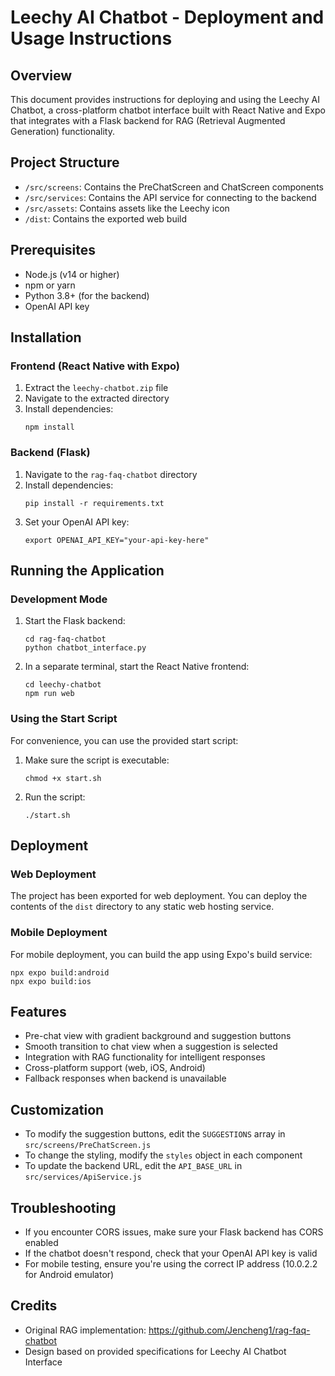 # Leechy AI Chatbot - Deployment and Usage Instructions

## Overview
This document provides instructions for deploying and using the Leechy AI Chatbot, a cross-platform chatbot interface built with React Native and Expo that integrates with a Flask backend for RAG (Retrieval Augmented Generation) functionality.

## Project Structure
- `/src/screens`: Contains the PreChatScreen and ChatScreen components
- `/src/services`: Contains the API service for connecting to the backend
- `/src/assets`: Contains assets like the Leechy icon
- `/dist`: Contains the exported web build

## Prerequisites
- Node.js (v14 or higher)
- npm or yarn
- Python 3.8+ (for the backend)
- OpenAI API key

## Installation

### Frontend (React Native with Expo)
1. Extract the `leechy-chatbot.zip` file
2. Navigate to the extracted directory
3. Install dependencies:
   ```
   npm install
   ```

### Backend (Flask)
1. Navigate to the `rag-faq-chatbot` directory
2. Install dependencies:
   ```
   pip install -r requirements.txt
   ```
3. Set your OpenAI API key:
   ```
   export OPENAI_API_KEY="your-api-key-here"
   ```

## Running the Application

### Development Mode
1. Start the Flask backend:
   ```
   cd rag-faq-chatbot
   python chatbot_interface.py
   ```
2. In a separate terminal, start the React Native frontend:
   ```
   cd leechy-chatbot
   npm run web
   ```

### Using the Start Script
For convenience, you can use the provided start script:
1. Make sure the script is executable:
   ```
   chmod +x start.sh
   ```
2. Run the script:
   ```
   ./start.sh
   ```

## Deployment

### Web Deployment
The project has been exported for web deployment. You can deploy the contents of the `dist` directory to any static web hosting service.

### Mobile Deployment
For mobile deployment, you can build the app using Expo's build service:
```
npx expo build:android
npx expo build:ios
```

## Features
- Pre-chat view with gradient background and suggestion buttons
- Smooth transition to chat view when a suggestion is selected
- Integration with RAG functionality for intelligent responses
- Cross-platform support (web, iOS, Android)
- Fallback responses when backend is unavailable

## Customization
- To modify the suggestion buttons, edit the `SUGGESTIONS` array in `src/screens/PreChatScreen.js`
- To change the styling, modify the `styles` object in each component
- To update the backend URL, edit the `API_BASE_URL` in `src/services/ApiService.js`

## Troubleshooting
- If you encounter CORS issues, make sure your Flask backend has CORS enabled
- If the chatbot doesn't respond, check that your OpenAI API key is valid
- For mobile testing, ensure you're using the correct IP address (10.0.2.2 for Android emulator)

## Credits
- Original RAG implementation: https://github.com/Jencheng1/rag-faq-chatbot
- Design based on provided specifications for Leechy AI Chatbot Interface
